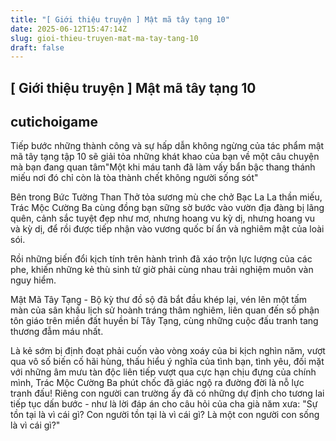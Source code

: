 ```yaml
---
title: "[ Giới thiệu truyện ] Mật mã tây tạng 10"
date: 2025-06-12T15:47:14Z
slug: gioi-thieu-truyen-mat-ma-tay-tang-10
draft: false
---
```


## [ Giới thiệu truyện ] Mật mã tây tạng 10

## cutichoigame

Tiếp bước những thành công và sự hấp dẫn không ngừng của tác phẩm mật mã tây tạng tập 10 sẽ giải tỏa những khát khao của bạn về một câu chuyện mà bạn đang quan tâm"Một khi máu tanh đã làm vấy bẩn bậc thang thánh miếu nơi đó chỉ còn là tòa thành chết không người sống sót"
 


Bên trong Bức Tường Than Thở tỏa sương mù che chở Bạc La La thần miếu, Trác Mộc Cường Ba cùng đồng bạn sững sờ bước vào vườn địa đàng bị lãng quên, cảnh sắc tuyệt đẹp như mơ, nhưng hoang vu kỳ dị, nhưng hoang vu và kỳ dị, để rồi được tiếp nhận vào vương quốc bí ẩn và nghiêm mật của loài sói.

Rồi những biến đổi kịch tính trên hành trình đã xáo trộn lực lượng của các phe, khiến những kẻ thù sinh tử giờ phải cùng nhau trải nghiệm muôn vàn nguy hiểm.

Mật Mã Tây Tạng - Bộ kỳ thư đồ sộ đã bắt đầu khép lại, vén lên một tấm màn của sân khấu lịch sử hoành tráng thâm nghiêm, liên quan đến số phận tôn giáo trên miền đất huyền bí Tây Tạng, cùng những cuộc đấu tranh tang thương đẫm máu nhất.

Là kẻ sớm bị định đoạt phải cuốn vào vòng xoáy của bi kịch nghìn năm, vượt qua vô số biến cố hãi hùng, thấu hiểu ý nghĩa của tình bạn, tình yêu, đối mặt với những âm mưu tàn độc liên tiếp vượt qua cực hạn chịu đựng của chính mình, Trác Mộc Cường Ba phút chốc đã giác ngộ ra đường đời là nỗ lực tranh đấu! Riêng con người can trường ấy đã có những dự định cho tương lai tiếp tục dấn bước - như là lời đáp án cho câu hỏi của cha già năm xưa: "Sự tồn tại là vì cái gì? Con người tồn tại là vì cái gì? Là một con người con sống là vì cái gì?"